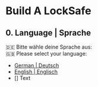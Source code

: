 # Build A LockSafe
## 0. Language | Sprache
🇩🇪 Bitte wähle deine Sprache aus:<br>
🇬🇧 Please select your language:
- [German | Deutsch](deutsch.md)
- [English | Englisch](english.md)
- [] Text
